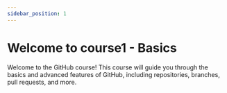 ```yaml
---
sidebar_position: 1
---
```


# Welcome to course1 - Basics

Welcome to the GitHub course! This course will guide you through the basics and advanced features of GitHub, including repositories, branches, pull requests, and more.